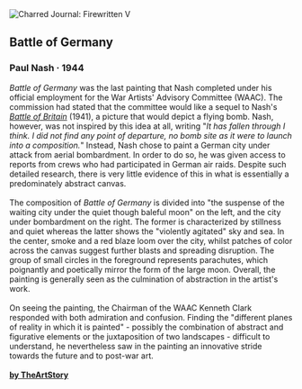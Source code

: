 <div class="artwork-of-the-day">
  <div class="container">
    <div class="img-wrapper">
      <img
        src="https://uploads4.wikiart.org/00269/images/paul-nash/large-000000.jpg!Large.jpg"
        alt="Charred Journal: Firewritten V" />
    </div>
    <div class="artwork-detail">
      <div class="artwork-origin"> 
        <h2 class="artwork-name">Battle of Germany</h2>
        <h3 class="artist">
          Paul Nash
                    ·  1944
        </h3>
      </div>
      <p class="description">
        <span class="artwork-description-text ng-binding" ng-bind-html="viewModel.ArtworkOfTheDay.Description | unsafe"><i>Battle of Germany</i> was the last painting that Nash completed under his official employment for the War Artists' Advisory Committee (WAAC). The commission had stated that the committee would like a sequel to Nash's <a target="_blank" href="https://www.wikiart.org/en/paul-nash/battle-of-britain-1941"><i>Battle of Britain</i></a> (1941), a picture that would depict a flying bomb. Nash, however, was not inspired by this idea at all, writing "<i>It has fallen through I think. I did not find any point of departure, no bomb site as it were to launch into a composition.</i>" Instead, Nash chose to paint a German city under attack from aerial bombardment. In order to do so, he was given access to reports from crews who had participated in German air raids. Despite such detailed research, there is very little evidence of this in what is essentially a predominately abstract canvas.<br><br>The composition of <i>Battle of Germany</i> is divided into "the suspense of the waiting city under the quiet though baleful moon" on the left, and the city under bombardment on the right. The former is characterized by stillness and quiet whereas the latter shows the "violently agitated" sky and sea. In the center, smoke and a red blaze loom over the city, whilst patches of color across the canvas suggest further blasts and spreading disruption. The group of small circles in the foreground represents parachutes, which poignantly and poetically mirror the form of the large moon. Overall, the painting is generally seen as the culmination of abstraction in the artist's work.<br><br>On seeing the painting, the Chairman of the WAAC Kenneth Clark responded with both admiration and confusion. Finding the "different planes of reality in which it is painted" - possibly the combination of abstract and figurative elements or the juxtaposition of two landscapes - difficult to understand, he nevertheless saw in the painting an innovative stride towards the future and to post-war art.<br><br><a target="_blank" href="https://www.theartstory.org/artist/nash-paul/artworks/"><b>by TheArtStory</b></a></span>
                        <div class="text-shadow-container" ng-show="showShadow" style=""></div>
      </p>
    </div>
  </div>

</div>

